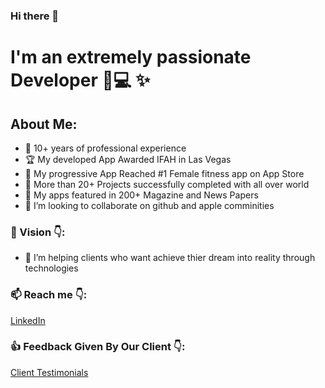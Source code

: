 ### Hi there 👋

# I'm an extremely passionate Developer :iphone::computer: ✨

## About Me:

- 💎 10+ years of professional experience  
- 🏆 My developed App Awarded IFAH in Las Vegas 
- 🥇 My progressive App Reached #1 Female fitness app on App Store 
- :rocket: More than 20+ Projects successfully completed with all over world 
- 🥇 My apps featured in 200+ Magazine and News Papers
- 👯 I’m looking to collaborate on github and apple comminities

### :statue_of_liberty: Vision :point_down::
- 🌱 I’m helping clients who want achieve thier dream into reality through technologies

### 📫 Reach me :point_down::
[LinkedIn](https://www.linkedin.com/in/saumil-shah-b954b9101/) 


### :+1: Feedback Given By Our Client :point_down::
[Client Testimonials](https://www.youtube.com/watch?v=c5xyJfBsjp0&feature=emb_imp_woyt) 
